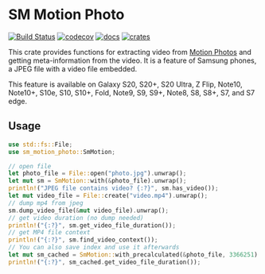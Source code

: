 SM Motion Photo
===============

[![Build Status](https://travis-ci.org/g0ddest/sm_motion_photo.svg?branch=master)](https://travis-ci.org/g0ddest/sm_motion_photo)
[![codecov](https://codecov.io/gh/g0ddest/sm_motion_photo/branch/master/graph/badge.svg)](https://codecov.io/gh/g0ddest/sm_motion_photo)
[![docs](https://docs.rs/sm_motion_photo/badge.svg)](https://docs.rs/sm_motion_photo/)
[![crates](https://img.shields.io/crates/v/sm_motion_photo.svg)](https://crates.io/crates/sm_motion_photo)

This crate provides functions for extracting video from [Motion Photos](https://www.samsung.com/global/galaxy/what-is/motion-photo/) and getting meta-information from the video. It is a feature of Samsung phones, a JPEG file with a video file embedded.

This feature is available on Galaxy S20, S20+, S20 Ultra, Z Flip, Note10, Note10+, S10e, S10, S10+, Fold, Note9, S9, S9+, Note8, S8, S8+, S7, and S7 edge.

## Usage
```rust
use std::fs::File;
use sm_motion_photo::SmMotion;

// open file
let photo_file = File::open("photo.jpg").unwrap();
let mut sm = SmMotion::with(&photo_file).unwrap();
println!("JPEG file contains video? {:?}", sm.has_video());
let mut video_file = File::create("video.mp4").unwrap();
// dump mp4 from jpeg
sm.dump_video_file(&mut video_file).unwrap();
// get video duration (no dump needed)
println!("{:?}", sm.get_video_file_duration());
// get MP4 file context
println!("{:?}", sm.find_video_context());
// You can also save index and use it afterwards
let mut sm_cached = SmMotion::with_precalculated(&photo_file, 3366251).unwrap();
println!("{:?}", sm_cached.get_video_file_duration());
```